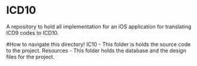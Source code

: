 # ICD10
A repository to hold all implementation for an iOS application for translating ICD9 codes to ICD10. 

#How to navigate this directory!
IC10 - This folder is holds the source code to the project. 
Resources - This folder holds the database and the design files for the project.
